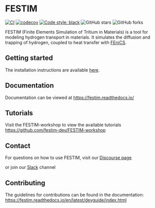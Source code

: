 # FESTIM

[![CI](https://github.com/festim-dev/FESTIM/actions/workflows/ci.yml/badge.svg)](https://github.com/festim-dev/FESTIM/actions/workflows/ci.yml)
[![codecov](https://codecov.io/gh/festim-dev/FESTIM/branch/master/graph/badge.svg?token=AK3A9CV2D3)](https://codecov.io/gh/festim-dev/FESTIM)
[![Code style: black](https://img.shields.io/badge/code%20style-black-000000.svg?style=flat-square)](https://github.com/psf/black)
![GitHub stars](https://img.shields.io/github/stars/festim-dev/FESTIM.svg?logo=github&label=Stars&logoColor=white)
![GitHub forks](https://img.shields.io/github/forks/festim-dev/FESTIM.svg?logo=github&label=Forks&logoColor=white)

FESTIM (Finite Elements Simulation of Tritium in Materials) is a tool for modeling hydrogen transport in materials. 
It simulates the diffusion and trapping of hydrogen, coupled to heat transfer with [FEniCS](https://fenicsproject.org).


## Getting started

The installation instructions are available [here](https://festim.readthedocs.io/en/latest/installation.html).

## Documentation 

Documentation can be viewed at https://festim.readthedocs.io/

## Tutorials

Visit the FESTIM-workshop to view the available tutorials https://github.com/festim-dev/FESTIM-workshop

## Contact

For questions on how to use FESTIM, visit our [Discourse page](https://festim.discourse.group/)

or join our [Slack](https://join.slack.com/t/festimworkspace/shared_invite/zt-246hw8d6o-htWASLsbdosUo_2nRKCf9g) channel

## Contributing

The guidelines for contributions can be found in the documentation: https://festim.readthedocs.io/en/latest/devguide/index.html
